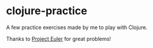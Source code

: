 # clojure-practice
A few practice exercises made by me to play with Clojure. 

Thanks to [Project Euler](https://projecteuler.net/) for great problems!
